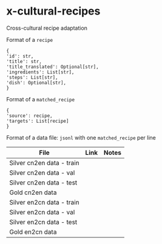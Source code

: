 # x-cultural-recipes
Cross-cultural recipe adaptation

Format of a `recipe` 

```
{
'id': str,
'title': str,
'title_translated': Optional[str],
'ingredients': List[str],
'steps': List[str],
'dish': Optional[str],
}
```

Format of a `matched_recipe`

```
{
'source': recipe,
'targets': List[recipe]
}
```

Format of a data file: `jsonl` with one `matched_recipe` per line

| File  |  Link  | Notes  | 
|---|---|---|
| Silver cn2en data - train  |   |   |    
| Silver cn2en data - val  |   |   |    
| Silver cn2en data - test  |   |   |   
| Gold cn2en data  |   |   |   
| Silver en2cn data - train  |   |   |    
| Silver en2cn data - val  |   |   |    
| Silver en2cn data - test  |   |   |   | Gold en2cn data  |   |   |     
| Gold en2cn data  |   |   |   

